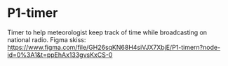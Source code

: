 # P1-timer
Timer to help meteorologist keep track of time while broadcasting on national radio.
Figma skiss: https://www.figma.com/file/GH26sqKN68H4siVJX7XbjE/P1-timern?node-id=0%3A1&t=ppEhAx133gvsKxCS-0
